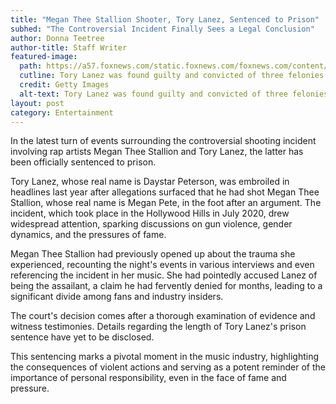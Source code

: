 ```yaml
---
title: "Megan Thee Stallion Shooter, Tory Lanez, Sentenced to Prison"
subhed: "The Controversial Incident Finally Sees a Legal Conclusion"
author: Donna Teetree
author-title: Staff Writer
featured-image: 
  path: https://a57.foxnews.com/static.foxnews.com/foxnews.com/content/uploads/2023/08/640/320/meghan-thee-stallion-tory-lanez-sentenced.jpg?ve=1&tl=1
  cutline: Tory Lanez was found guilty and convicted of three felonies in the 2020 shooting of Megan Thee Stallion
  credit: Getty Images
  alt-text: Tory Lanez was found guilty and convicted of three felonies in the 2020 shooting of Megan Thee Stallion
layout: post
category: Entertainment
---
```


In the latest turn of events surrounding the controversial shooting incident involving rap artists Megan Thee Stallion and Tory Lanez, the latter has been officially sentenced to prison.

Tory Lanez, whose real name is Daystar Peterson, was embroiled in headlines last year after allegations surfaced that he had shot Megan Thee Stallion, whose real name is Megan Pete, in the foot after an argument. The incident, which took place in the Hollywood Hills in July 2020, drew widespread attention, sparking discussions on gun violence, gender dynamics, and the pressures of fame.

Megan Thee Stallion had previously opened up about the trauma she experienced, recounting the night's events in various interviews and even referencing the incident in her music. She had pointedly accused Lanez of being the assailant, a claim he had fervently denied for months, leading to a significant divide among fans and industry insiders.

The court's decision comes after a thorough examination of evidence and witness testimonies. Details regarding the length of Tory Lanez's prison sentence have yet to be disclosed.

This sentencing marks a pivotal moment in the music industry, highlighting the consequences of violent actions and serving as a potent reminder of the importance of personal responsibility, even in the face of fame and pressure.

